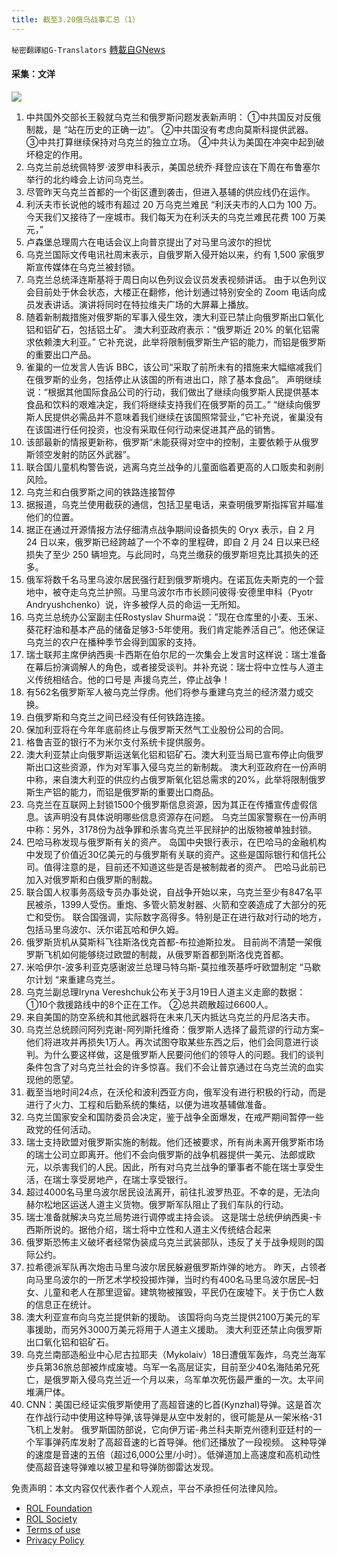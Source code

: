```yaml
---
title: 截至3.20俄乌战事汇总（1）
---
```

`秘密翻譯組G-Translators` [轉載自GNews](https://gnews.org/zh-hans/2197162/)

#### 采集：文洋
![](https://assets.gnews.org/wp-content/uploads/2022/03/d9363693-4341-40df-abb3-cd62776a0979-2.jpg)
1. 中共国外交部长王毅就乌克兰和俄罗斯问题发表新声明：
①中共国反对反俄制裁，是 “站在历史的正确一边”。
②中共国没有考虑向莫斯科提供武器。
③中共打算继续保持对乌克兰的独立立场。
④中共认为美国在冲突中起到破坏稳定的作用。
2. 乌克兰前总统佩特罗·波罗申科表示，美国总统乔·拜登应该在下周在布鲁塞尔举行的北约峰会上访问乌克兰。
3. 尽管昨天乌克兰首都的一个街区遭到袭击，但进入基辅的供应线仍在运作。
4. 利沃夫市长说他的城市有超过 20 万乌克兰难民
“利沃夫市的人口为 100 万。今天我们又接待了一座城市。我们每天为在利沃夫的乌克兰难民花费 100 万美元，”
5. 卢森堡总理周六在电话会议上向普京提出了对马里乌波尔的担忧
6. 乌克兰国际文传电讯社周末表示，自俄罗斯入侵开始以来，约有 1,500 家俄罗斯宣传媒体在乌克兰被封锁。
7. 乌克兰总统泽连斯基将于周日向以色列议会议员发表视频讲话。
由于以色列议会目前处于休会状态，大楼正在翻修，他计划通过特别安全的 Zoom 电话向成员发表讲话。演讲将同时在特拉维夫广场的大屏幕上播放。
8. 随着新制裁措施对俄罗斯的军事入侵生效，澳大利亚已禁止向俄罗斯出口氧化铝和铝矿石，包括铝土矿。
澳大利亚政府表示：“俄罗斯近 20% 的氧化铝需求依赖澳大利亚。” 它补充说，此举将限制俄罗斯生产铝的能力，而铝是俄罗斯的重要出口产品。
9. 雀巢的一位发言人告诉 BBC，该公司“采取了前所未有的措施来大幅缩减我们在俄罗斯的业务，包括停止从该国的所有进出口，除了基本食品”。
声明继续说：“根据其他国际食品公司的行动，我们做出了继续向俄罗斯人民提供基本食品和饮料的艰难决定，我们将继续支持我们在俄罗斯的员工。”
“继续向俄罗斯人民提供必需品并不意味着我们继续在该国照常营业，”它补充说，雀巢没有在该国进行任何投资，也没有采取任何行动来促进其产品的销售。
10. 该部最新的情报更新称，俄罗斯“未能获得对空中的控制，主要依赖于从俄罗斯领空发射的防区外武器”。
11. 联合国儿童机构警告说，逃离乌克兰战争的儿童面临着更高的人口贩卖和剥削风险。
12. 乌克兰和白俄罗斯之间的铁路连接暂停
13. 据报道，乌克兰使用截获的通信，包括卫星电话，来查明俄罗斯指挥官并瞄准他们的位置。
14. 据正在通过开源情报方法仔细清点战争期间设备损失的 Oryx 表示，自 2 月 24 日以来，俄罗斯已经跨越了一个不幸的里程碑，即自 2 月 24 日以来已经损失了至少 250 辆坦克。与此同时，乌克兰缴获的俄罗斯坦克比其损失的还多。
15. 俄军将数千名马里乌波尔居民强行赶到俄罗斯境内。在诺瓦佐夫斯克的一个营地中，被夺走乌克兰护照。马里乌波尔市市长顾问彼得·安德里申科（Pyotr Andryushchenko）说，许多被俘人员的命运一无所知。
16. 乌克兰总统办公室副主任Rostyslav Shurma说：”现在仓库里的小麦、玉米、葵花籽油和基本产品的储备足够3-5年使用。我们肯定能养活自己”。他还保证乌克兰的农户在播种季节会得到国家的支持。
17. 瑞士联邦主席伊纳西奥·卡西斯在伯尔尼的一次集会上发言时这样说：瑞士准备在幕后扮演调解人的角色，或者接受谈判。并补充说：瑞士将中立性与人道主义传统相结合。他的口号是 声援乌克兰，停止战争！
18. 有562名俄罗斯军人被乌克兰俘虏。他们将参与重建乌克兰的经济潜力或交换。
19. 白俄罗斯和乌克兰之间已经没有任何铁路连接。
20. 保加利亚将在今年年底前终止与俄罗斯天然气工业股份公司的合同。
21. 格鲁吉亚的银行不为米尔支付系统卡提供服务。
22. 澳大利亚禁止向俄罗斯运送氧化铝和铝矿石。澳大利亚当局已宣布停止向俄罗斯出口这些资源，作为对军事入侵乌克兰的新制裁。
澳大利亚政府在一份声明中称，来自澳大利亚的供应约占俄罗斯氧化铝总需求的20%，此举将限制俄罗斯生产铝的能力，而铝是俄罗斯的重要出口商品。
23. 乌克兰在互联网上封锁1500个俄罗斯信息资源，因为其正在传播宣传虚假信息。该声明没有具体说明哪些信息资源存在问题。
乌克兰国家警察在一份声明中称：另外，3178份为战争罪和杀害乌克兰平民辩护的出版物被单独封锁。
24. 巴哈马称发现与俄罗斯有关的资产。
岛国中央银行表示，在巴哈马的金融机构中发现了价值近30亿美元的与俄罗斯有关联的资产。这些是国际银行和信托公司。值得注意的是，目前还不知道这些是否是被制裁者的资产。
巴哈马此前已加入对俄罗斯和白俄罗斯的制裁。
25. 联合国人权事务高级专员办事处说，自战争开始以来，乌克兰至少有847名平民被杀，1399人受伤。重炮、多管火箭发射器、火箭和空袭造成了大部分的死亡和受伤。
联合国强调，实际数字高得多。特别是正在进行敌对行动的地方，包括马里乌波尔、沃尔诺瓦哈和伊久姆。
26. 俄罗斯货机从莫斯科飞往斯洛伐克首都-布拉迪斯拉发。
目前尚不清楚一架俄罗斯飞机如何能够绕过欧盟的制裁，从俄罗斯首都到斯洛伐克首都。
27. 米哈伊尔-波多利亚克感谢波兰总理马特乌斯-莫拉维茨基呼吁欧盟制定 “马歇尔计划 “来重建乌克兰。
28. 乌克兰副总理Iryna Vereshchuk公布关于3月19日人道主义走廊的数据：
①10个救援路线中的8个正在工作。
②总共疏散超过6600人。
29. 来自美国的防空系统和其他武器将在未来几天内抵达乌克兰的丹尼洛夫市。
30. 乌克兰总统顾问阿列克谢-阿列斯托维奇：俄罗斯人选择了最荒谬的行动方案–他们将进攻并再损失1万人。再次试图夺取某些东西之后，他们会同意进行谈判。为什么要这样做，这是俄罗斯人民要问他们的领导人的问题。我们的谈判条件包含了对乌克兰社会的许多惊喜。我们不会让普京通过在乌克兰流的血实现他的愿望。
31. 截至当地时间24点，在沃伦和波利西亚方向，俄军没有进行积极的行动，而是进行了火力、工程和后勤系统的集结，以便为进攻基辅做准备。
32. 乌克兰国家安全和国防委员会决定，鉴于战争全面爆发，在戒严期间暂停一些政党的任何活动。
33. 瑞士支持欧盟对俄罗斯实施的制裁。他们还被要求，所有尚未离开俄罗斯市场的瑞士公司立即离开。他们不会向俄罗斯的战争机器提供一美元、法郎或欧元，以杀害我们的人民。因此，所有对乌克兰战争的肇事者不能在瑞士享受生活，在瑞士享受房地产，在瑞士享受银行。
34. 超过4000名马里乌波尔居民设法离开，前往扎波罗热亚。不幸的是，无法向赫尔松地区运送人道主义货物。俄罗斯军队阻止了我们车队的行动。
35. 瑞士准备就解决乌克兰局势进行调停或主持会谈。
这是瑞士总统伊纳西奥-卡西斯所说的。据他介绍，瑞士将中立性和人道主义传统结合起来
36. 俄罗斯恐怖主义破坏者经常伪装成乌克兰武装部队，违反了关于战争规则的国际公约。
37. 拉希德派军队再次炮击马里乌波尔居民躲避俄罗斯炸弹的地方。
昨天，占领者向马里乌波尔的一所艺术学校投掷炸弹，当时约有400名马里乌波尔居民–妇女、儿童和老人在那里逗留。建筑物被摧毁，平民仍在废墟下。关于伤亡人数的信息正在统计。
38. 澳大利亚宣布向乌克兰提供新的援助。
该国将向乌克兰提供2100万美元的军事援助，而另外3000万美元将用于人道主义援助。
澳大利亚还禁止向俄罗斯出口氧化铝和铝矿石。
39. 乌克兰南部造船业中心尼古拉耶夫（Mykolaiv）18日遭俄军轰炸，乌克兰海军步兵第36旅总部被炸成废墟。乌军一名高层证实，目前至少40名海陆弟兄死亡，是俄罗斯入侵乌克兰近一个月以来，乌军单次死伤最严重的一次。太平间堆满尸体。
40. CNN：美国已经证实俄罗斯使用了高超音速的匕首(Kynzhal)导弹。这是首次在作战行动中使用这种导弹,该导弹是从空中发射的，很可能是从一架米格-31飞机上发射。
俄罗斯国防部说，它向伊万诺-弗兰科夫斯克州德利亚廷村的一个军事弹药库发射了高超音速的匕首导弹。他们还播放了一段视频。
这种导弹的速度是音速的五倍（超过6,000公里/小时）。低弹道加上高速度和高机动性使高超音速导弹难以被卫星和导弹防御雷达发现。


 

免责声明：本文内容仅代表作者个人观点，平台不承担任何法律风险。

- [ROL Foundation](https://rolfoundation.org/)
- [ROL Society](https://rolsociety.org/)
- [Terms of use](https://gnews.org/terms-of-use-3/)
- [Privacy Policy](https://gnews.org/privacy-policy/)
